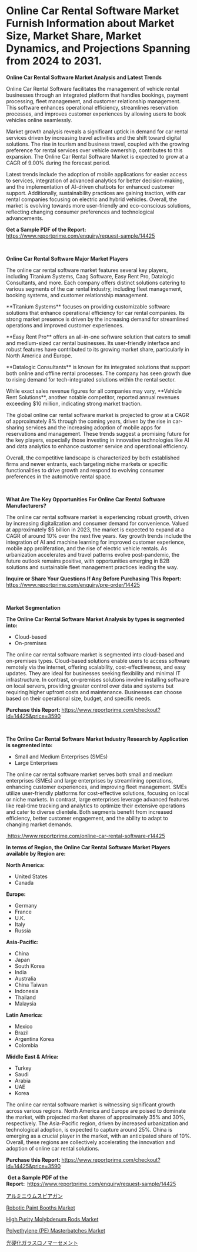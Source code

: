 <p><h1>Online Car Rental Software Market Furnish Information about Market Size, Market Share, Market Dynamics, and Projections Spanning from 2024 to 2031.</h1></p><p><strong>Online Car Rental Software Market Analysis and Latest Trends</strong></p>
<p><p>Online Car Rental Software facilitates the management of vehicle rental businesses through an integrated platform that handles bookings, payment processing, fleet management, and customer relationship management. This software enhances operational efficiency, streamlines reservation processes, and improves customer experiences by allowing users to book vehicles online seamlessly.</p><p>Market growth analysis reveals a significant uptick in demand for car rental services driven by increasing travel activities and the shift toward digital solutions. The rise in tourism and business travel, coupled with the growing preference for rental services over vehicle ownership, contributes to this expansion. The Online Car Rental Software Market is expected to grow at a CAGR of 9.00% during the forecast period. </p><p>Latest trends include the adoption of mobile applications for easier access to services, integration of advanced analytics for better decision-making, and the implementation of AI-driven chatbots for enhanced customer support. Additionally, sustainability practices are gaining traction, with car rental companies focusing on electric and hybrid vehicles. Overall, the market is evolving towards more user-friendly and eco-conscious solutions, reflecting changing consumer preferences and technological advancements.</p></p>
<p><strong>Get a Sample PDF of the Report:&nbsp;</strong> <a href="https://www.reportprime.com/enquiry/request-sample/14425">https://www.reportprime.com/enquiry/request-sample/14425</a></p>
<p>&nbsp;</p>
<p><strong>Online Car Rental Software Major Market Players</strong></p>
<p><p>The online car rental software market features several key players, including Titanium Systems, Caag Software, Easy Rent Pro, Datalogic Consultants, and more. Each company offers distinct solutions catering to various segments of the car rental industry, including fleet management, booking systems, and customer relationship management.</p><p>**Titanium Systems** focuses on providing customizable software solutions that enhance operational efficiency for car rental companies. Its strong market presence is driven by the increasing demand for streamlined operations and improved customer experiences.</p><p>**Easy Rent Pro** offers an all-in-one software solution that caters to small and medium-sized car rental businesses. Its user-friendly interface and robust features have contributed to its growing market share, particularly in North America and Europe.</p><p>**Datalogic Consultants** is known for its integrated solutions that support both online and offline rental processes. The company has seen growth due to rising demand for tech-integrated solutions within the rental sector.</p><p>While exact sales revenue figures for all companies may vary, **Vehicle Rent Solutions**, another notable competitor, reported annual revenues exceeding $10 million, indicating strong market traction.</p><p>The global online car rental software market is projected to grow at a CAGR of approximately 8% through the coming years, driven by the rise in car-sharing services and the increasing adoption of mobile apps for reservations and management. These trends suggest a promising future for the key players, especially those investing in innovative technologies like AI and data analytics to enhance customer service and operational efficiency.</p><p>Overall, the competitive landscape is characterized by both established firms and newer entrants, each targeting niche markets or specific functionalities to drive growth and respond to evolving consumer preferences in the automotive rental space.</p></p>
<p>&nbsp;</p>
<p><strong>What Are The Key Opportunities For Online Car Rental Software Manufacturers?</strong></p>
<p><p>The online car rental software market is experiencing robust growth, driven by increasing digitalization and consumer demand for convenience. Valued at approximately $5 billion in 2023, the market is expected to expand at a CAGR of around 10% over the next five years. Key growth trends include the integration of AI and machine learning for improved customer experience, mobile app proliferation, and the rise of electric vehicle rentals. As urbanization accelerates and travel patterns evolve post-pandemic, the future outlook remains positive, with opportunities emerging in B2B solutions and sustainable fleet management practices leading the way.</p></p>
<p><strong>Inquire or Share Your Questions If Any Before Purchasing This Report:</strong> <a href="https://www.reportprime.com/enquiry/pre-order/14425">https://www.reportprime.com/enquiry/pre-order/14425</a></p>
<p>&nbsp;</p>
<p><strong>Market Segmentation</strong></p>
<p><strong>The Online Car Rental Software Market Analysis by types is segmented into:</strong></p>
<p><ul><li>Cloud-based</li><li>On-premises</li></ul></p>
<p><p>The online car rental software market is segmented into cloud-based and on-premises types. Cloud-based solutions enable users to access software remotely via the internet, offering scalability, cost-effectiveness, and easy updates. They are ideal for businesses seeking flexibility and minimal IT infrastructure. In contrast, on-premises solutions involve installing software on local servers, providing greater control over data and systems but requiring higher upfront costs and maintenance. Businesses can choose based on their operational size, budget, and specific needs.</p></p>
<p><strong>Purchase this Report:&nbsp;</strong><a href="https://www.reportprime.com/checkout?id=14425&price=3590">https://www.reportprime.com/checkout?id=14425&price=3590</a></p>
<p>&nbsp;</p>
<p><strong>The Online Car Rental Software Market Industry Research by Application is segmented into:</strong></p>
<p><ul><li>Small and Medium Enterprises (SMEs)</li><li>Large Enterprises</li></ul></p>
<p><p>The online car rental software market serves both small and medium enterprises (SMEs) and large enterprises by streamlining operations, enhancing customer experiences, and improving fleet management. SMEs utilize user-friendly platforms for cost-effective solutions, focusing on local or niche markets. In contrast, large enterprises leverage advanced features like real-time tracking and analytics to optimize their extensive operations and cater to diverse clientele. Both segments benefit from increased efficiency, better customer engagement, and the ability to adapt to changing market demands.</p></p>
<p><a href="https://www.reportprime.com/online-car-rental-software-r14425">&nbsp;https://www.reportprime.com/online-car-rental-software-r14425</a></p>
<p><strong>In terms of Region, the Online Car Rental Software Market Players available by Region are:</strong></p>
<p>
    <p> <strong> North America: </strong>
        <ul>
            <li>United States</li>
            <li>Canada</li>
        </ul>
        </p> 
    <p> <strong> Europe: </strong>
        <ul>
            <li>Germany</li>
            <li>France</li>
            <li>U.K.</li>
            <li>Italy</li>
            <li>Russia</li>
        </ul>
        </p> 
    <p> <strong> Asia-Pacific: </strong>
        <ul>
            <li>China</li>
            <li>Japan</li>
            <li>South Korea</li>
            <li>India</li>
            <li>Australia</li>
            <li>China Taiwan</li>
            <li>Indonesia</li>
            <li>Thailand</li>
            <li>Malaysia</li>
        </ul>
        </p> 
    <p> <strong> Latin America: </strong>
        <ul>
            <li>Mexico</li>
            <li>Brazil</li>
            <li>Argentina Korea</li>
            <li>Colombia</li>
        </ul>
        </p> 
    <p> <strong> Middle East & Africa: </strong>
        <ul>
            <li>Turkey</li>
            <li>Saudi</li>
            <li>Arabia</li>
            <li>UAE</li>
            <li>Korea</li>
        </ul>
    </p>
    </p>
<p><p>The online car rental software market is witnessing significant growth across various regions. North America and Europe are poised to dominate the market, with projected market shares of approximately 35% and 30%, respectively. The Asia-Pacific region, driven by increased urbanization and technological adoption, is expected to capture around 25%. China is emerging as a crucial player in the market, with an anticipated share of 10%. Overall, these regions are collectively accelerating the innovation and adoption of online car rental solutions.</p></p>
<p><strong>Purchase this Report: </strong><a href="https://www.reportprime.com/checkout?id=14425&price=3590">https://www.reportprime.com/checkout?id=14425&price=3590</a></p>
<p>&nbsp;<strong>Get a Sample PDF of the Report:&nbsp;&nbsp;</strong><a href="https://www.reportprime.com/enquiry/request-sample/14425">https://www.reportprime.com/enquiry/request-sample/14425</a></p>
<p><strong></strong></p>
<p><p><a href="https://medium.com/@vedakuvlis2023/aluminum-spear-gun-market-%E3%81%AF-%E3%82%B3%E3%82%B9%E3%83%88%E7%AE%A1%E7%90%86%E3%81%A8%E5%8A%B9%E7%8E%87%E5%90%91%E4%B8%8A%E3%82%92%E5%84%AA%E5%85%88%E3%81%97%E3%81%BE%E3%81%99-%E3%81%95%E3%82%89%E3%81%AB-%E5%A0%B1%E5%91%8A%E6%9B%B8%E3%81%AF%E5%B8%82%E5%A0%B4%E3%81%AE%E9%9C%80%E8%A6%81%E9%9D%A2%E3%81%A8%E4%BE%9B%E7%B5%A6%E9%9D%A2%E3%81%AE%E4%B8%A1%E6%96%B9%E3%82%92%E3%82%AB%E3%83%90%E3%83%BC%E3%81%97%E3%81%A6%E3%81%84%E3%81%BE%E3%81%99-aluminum-spear-gun-4ef3e35b697b">アルミニウムスピアガン</a></p><p><a href="https://www.linkedin.com/pulse/robotic-paint-booths-industry-sector-market-dynamics-wz8ue?trackingId=JWcknlx5RJSDHvYfTLD8Hw%3D%3D">Robotic Paint Booths Market</a></p><p><a href="https://issuu.com/reportprime-2/docs/high-purity-molybdenum-rods-market-_265b56054c2f41">High Purity Molybdenum Rods Market</a></p><p><a href="https://medium.com/@charlesporter2662/the-polyethylene-pe-masterbatches-market-has-grown-significantly-as-a-result-of-several-7c386c0b5ae1">Polyethylene (PE) Masterbatches Market</a></p><p><a href="https://medium.com/@vedakuvlis2023/light-cure-glass-lonomer-cement-market-%E3%81%AE%E3%82%B0%E3%83%AD%E3%83%BC%E3%83%90%E3%83%AB%E5%B8%82%E5%A0%B4%E6%A6%82%E8%A6%81%E3%81%AF-%E4%B8%96%E7%95%8C%E3%81%8A%E3%82%88%E3%81%B3%E4%B8%BB%E8%A6%81%E5%B8%82%E5%A0%B4%E3%81%AB%E3%81%8A%E3%81%91%E3%82%8B%E6%A5%AD%E7%95%8C%E3%81%AB%E5%BD%B1%E9%9F%BF%E3%82%92%E4%B8%8E%E3%81%88%E3%82%8B%E4%B8%BB%E8%A6%81%E3%81%AA%E3%83%88%E3%83%AC%E3%83%B3%E3%83%89%E3%81%AB%E3%81%A4%E3%81%84%E3%81%A6-%E7%8B%AC%E8%87%AA%E3%81%AE%E8%A6%96%E7%82%B9%E3%82%92%E6%8F%90%E4%BE%9B%E3%81%97%E3%81%BE%E3%81%99-bb5f6da6eb1b">光硬化ガラスロノマーセメント</a></p></p>